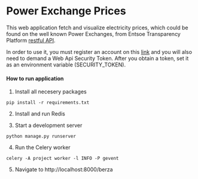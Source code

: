 # Power Exchange Prices

This web application fetch and visualize electricity prices, which could be found on the well known Power Exchanges, 
from Entsoe Transparency Platform [restful API](https://transparency.entsoe.eu/content/static_content/Static%20content/web%20api/Guide.html).

In order to use it, you must register an account on this [link](https://transparency.entsoe.eu/usrm/user/createPublicUser)
and you will also need to demand a Web Api Security Token. 
After you obtain a token, set it as an environment variable (SECURITY_TOKEN). 


#### How to run application

1) Install all necesery packages 
```
pip install -r requirements.txt
```

2) Install and run Redis

3) Start a development server
```
python manage.py runserver
```

4) Run the Celery worker
```
celery -A project worker -l INFO -P gevent
```

5) Navigate to http://localhost:8000/berza
